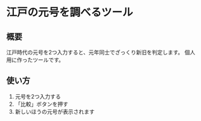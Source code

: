 # 江戸の元号を調べるツール

## 概要
江戸時代の元号を2つ入力すると、元年同士でざっくり新旧を判定します。
個人用に作ったツールです。

## 使い方
1. 元号を2つ入力する  
2. 「比較」ボタンを押す  
3. 新しいほうの元号が表示されます
